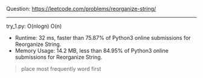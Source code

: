 Question: https://leetcode.com/problems/reorganize-string/

---

try_1.py: O(nlogn) O(n)

* Runtime: 32 ms, faster than 75.87% of Python3 online submissions for Reorganize String.
* Memory Usage: 14.2 MB, less than 84.95% of Python3 online submissions for Reorganize String.

> place most frequently word first
